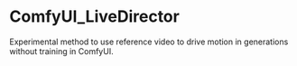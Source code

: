 # ComfyUI_LiveDirector
Experimental method to use reference video to drive motion in generations without training in ComfyUI.
